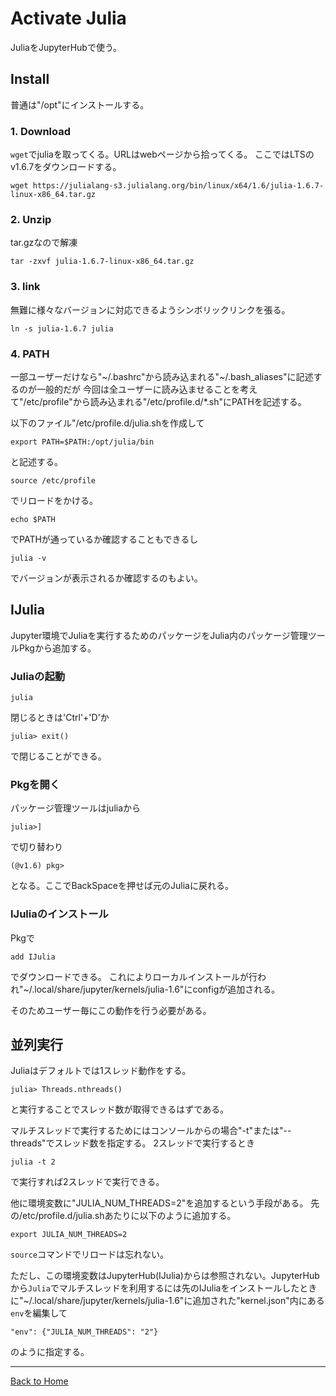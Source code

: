 <!--

This document is written in Markdown.
You can preview on such as VisualStudio Code.
If you want to know more, search with "vscode markdown" or refer to official document https://code.visualstudio.com/Docs/languages/markdown .

-->


# Activate Julia

JuliaをJupyterHubで使う。

## Install

普通は"/opt"にインストールする。

### 1. Download

`wget`でjuliaを取ってくる。URLはwebページから拾ってくる。
ここではLTSのv1.6.7をダウンロードする。

```
wget https://julialang-s3.julialang.org/bin/linux/x64/1.6/julia-1.6.7-linux-x86_64.tar.gz
```


### 2. Unzip
tar.gzなので解凍

```
tar -zxvf julia-1.6.7-linux-x86_64.tar.gz
```

### 3. link

無難に様々なバージョンに対応できるようシンボリックリンクを張る。

```
ln -s julia-1.6.7 julia
```

### 4. PATH

一部ユーザーだけなら"~/.bashrc"から読み込まれる"~/.bash_aliases"に記述するのが一般的だが
今回は全ユーザーに読み込ませることを考えて"/etc/profile"から読み込まれる"/etc/profile.d/*.sh"にPATHを記述する。

以下のファイル"/etc/profile.d/julia.shを作成して
```
export PATH=$PATH:/opt/julia/bin
```
と記述する。

```
source /etc/profile
```
でリロードをかける。
```
echo $PATH
```
でPATHが通っているか確認することもできるし
```
julia -v
```
でバージョンが表示されるか確認するのもよい。

## IJulia

Jupyter環境でJuliaを実行するためのパッケージをJulia内のパッケージ管理ツールPkgから追加する。

### Juliaの起動

```
julia
```

閉じるときは'Ctrl'+'D'か
```
julia> exit()
```
で閉じることができる。

### Pkgを開く
パッケージ管理ツールはjuliaから

```
julia>]
```
で切り替わり
```
(@v1.6) pkg>
```
となる。ここでBackSpaceを押せば元のJuliaに戻れる。

### IJuliaのインストール

Pkgで

```
add IJulia
```
でダウンロードできる。
これによりローカルインストールが行われ"~/.local/share/jupyter/kernels/julia-1.6"にconfigが追加される。

そのためユーザー毎にこの動作を行う必要がある。

## 並列実行

Juliaはデフォルトでは1スレッド動作をする。

```
julia> Threads.nthreads() 
```
と実行することでスレッド数が取得できるはずである。

マルチスレッドで実行するためにはコンソールからの場合"-t"または"--threads"でスレッド数を指定する。
2スレッドで実行するとき
```
julia -t 2
```
で実行すれば2スレッドで実行できる。

他に環境変数に"JULIA_NUM_THREADS=2"を追加するという手段がある。
先の/etc/profile.d/julia.shあたりに以下のように追加する。

```
export JULIA_NUM_THREADS=2
```

`source`コマンドでリロードは忘れない。

ただし、この環境変数はJupyterHub(IJulia)からは参照されない。JupyterHubから`Julia`でマルチスレッドを利用するには先のIJuliaをインストールしたときに"~/.local/share/jupyter/kernels/julia-1.6"に追加された"kernel.json"内にある`env`を編集して

```
"env": {"JULIA_NUM_THREADS": "2"}
```
のように指定する。


---
[Back to Home](../readme.md)

<!-- Written by Croyfet in 2022-->
